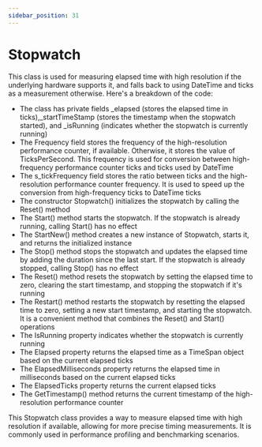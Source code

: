 ```yaml
---
sidebar_position: 31
---
```

# Stopwatch

This class is used for measuring elapsed time with high resolution if the underlying hardware supports it, and falls back to using DateTime and ticks as a measurement otherwise. Here's a breakdown of the code:

- The class has private fields _elapsed (stores the elapsed time in ticks),_startTimeStamp (stores the timestamp when the stopwatch started), and _isRunning (indicates whether the stopwatch is currently running)
- The Frequency field stores the frequency of the high-resolution performance counter, if available. Otherwise, it stores the value of TicksPerSecond. This frequency is used for conversion between high-frequency performance counter ticks and ticks used by DateTime
- The s_tickFrequency field stores the ratio between ticks and the high-resolution performance counter frequency. It is used to speed up the conversion from high-frequency ticks to DateTime ticks
- The constructor Stopwatch() initializes the stopwatch by calling the Reset() method
- The Start() method starts the stopwatch. If the stopwatch is already running, calling Start() has no effect
- The StartNew() method creates a new instance of Stopwatch, starts it, and returns the initialized instance
- The Stop() method stops the stopwatch and updates the elapsed time by adding the duration since the last start. If the stopwatch is already stopped, calling Stop() has no effect
- The Reset() method resets the stopwatch by setting the elapsed time to zero, clearing the start timestamp, and stopping the stopwatch if it's running
- The Restart() method restarts the stopwatch by resetting the elapsed time to zero, setting a new start timestamp, and starting the stopwatch. It is a convenient method that combines the Reset() and Start() operations
- The IsRunning property indicates whether the stopwatch is currently running
- The Elapsed property returns the elapsed time as a TimeSpan object based on the current elapsed ticks
- The ElapsedMilliseconds property returns the elapsed time in milliseconds based on the current elapsed ticks
- The ElapsedTicks property returns the current elapsed ticks
- The GetTimestamp() method returns the current timestamp of the high-resolution performance counter

This Stopwatch class provides a way to measure elapsed time with high resolution if available, allowing for more precise timing measurements. It is commonly used in performance profiling and benchmarking scenarios.
